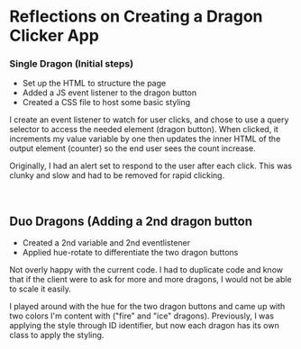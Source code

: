 <h1>Reflections on Creating a Dragon Clicker App</h1>

<h3>Single Dragon (Initial steps)</h3>
<ul>
  <li>Set up the HTML to structure the page</li>
  <li>Added a JS event listener to the dragon button</li>
  <li>Created a CSS file to host some basic styling</li>
</ul>
<p>
I create an event listener to watch for user clicks, and chose to use a query selector to access the needed element (dragon button). When clicked,
it increments my value variable by one then updates the inner HTML of the output element (counter) so the end user sees the count increase. 

Originally, I had an alert set to respond to the user after each click. This was clunky and slow and had to be removed for rapid clicking.
</p>
<br>

<h2>Duo Dragons (Adding a 2nd dragon button</h2>
<ul>
  <li>Created a 2nd variable and 2nd eventlistener</li>
  <li>Applied hue-rotate to differentiate the two dragon buttons</li>
 </ul>
 
 <p>
Not overly happy with the current code. I had to duplicate code and know that if the client were to ask for more and more dragons, I would not be able to scale it easily. 

I played around with the hue for the two dragon buttons and came up with two colors I'm content with ("fire" and "ice" dragons). Previously, I was applying the style through ID identifier, but now each dragon has its own class to apply the styling.
</p>
